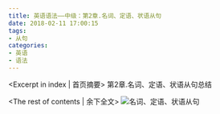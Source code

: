 ```yaml
---
title: 英语语法——中级：第2章.名词、定语、状语从句
date: 2018-02-11 17:00:15
tags:
- 从句
categories:
- 英语
- 语法
---
```

<Excerpt in index | 首页摘要> 
第2章.名词、定语、状语从句总结
<!-- more -->
<The rest of contents | 余下全文>
![名词、定语、状语从句](2.名词、定语、状语从句.png)